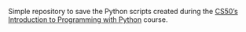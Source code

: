 Simple repository to save the Python scripts created during the [CS50’s Introduction to Programming with Python](https://cs50.harvard.edu/python/2022/) course.